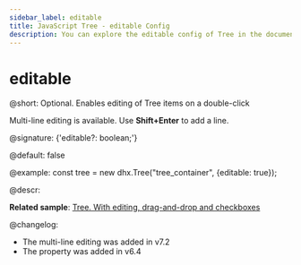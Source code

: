 ```yaml
---
sidebar_label: editable
title: JavaScript Tree - editable Config 
description: You can explore the editable config of Tree in the documentation of the DHTMLX JavaScript UI library. Browse developer guides and API reference, try out code examples and live demos, and download a free 30-day evaluation version of DHTMLX Suite 7.
---
```


# editable

@short: Optional. Enables editing of Tree items on a double-click  

Multi-line editing is available. Use **Shift+Enter** to add a line.

@signature: {'editable?: boolean;'}

@default: false

@example:
const tree = new dhx.Tree("tree_container", {editable: true});

@descr:

**Related sample**: [Tree. With editing, drag-and-drop and checkboxes](https://snippet.dhtmlx.com/hyfz6ai7)

@changelog:
- The multi-line editing was added in v7.2
- The property was added in v6.4

[comment]: # (@related:tree/configuration.md#editing-of-items tree/initialization_of_dhtmlxtree.md#initialize-tree)

[comment]: # (@relatedapi: tree/api/tree_edititem_method.md)
